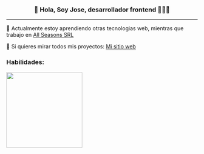 <p align="center" width="300">
   <h3 align="center">👋 Hola, Soy Jose, desarrollador frontend 👨🏻‍💻</h3>
</p>

***

🔭 Actualmente estoy aprendiendo otras tecnologias web, mientras que trabajo en [All Seasons SRL](https://www.allseasons.com.ar/)

🌱 Si quieres mirar todos mis proyectos: [Mi sitio web](https://joseduarte.netlify.app/)

<p align="center">
   <h3>Habilidades:</h3>
   <img align="center" width="200" src="https://w7.pngwing.com/pngs/854/555/png-transparent-vue-js-hd-logo-thumbnail.png" />
</p>


<!--
**josegduarte96/josegduarte96** is a ✨ _special_ ✨ repository because its `README.md` (this file) appears on your GitHub profile.

Here are some ideas to get you started:

- 🔭 I’m currently working on ...
- 🌱 I’m currently learning ...
- 👯 I’m looking to collaborate on ...
- 🤔 I’m looking for help with ...
- 💬 Ask me about ...
- 📫 How to reach me: ...
- 😄 Pronouns: ...
- ⚡ Fun fact: ...
-->

